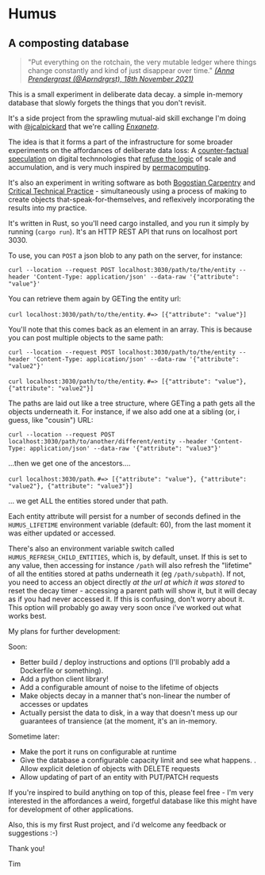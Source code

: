 # Humus
## A composting database

> "Put everything on the rotchain, the very mutable ledger where things change constantly and kind of just disappear over time."
_[(Anna Prendergrast (@Aprndrgrst), 18th November 2021)](https://twitter.com/APndrgrst/status/1461239757246136321)_

This is a small experiment in deliberate data decay.  a simple in-memory database that slowly forgets the things that you don't revisit.

It's a side project from the sprawling mutual-aid skill exchange I'm doing with [@jcalpickard](https://github.com/jcalpickard) that we're calling [_Enxaneta_](https://github.com/timcowlishaw/enxaneta).

The idea is that it forms a part of the infrastructure for some broader experiments on the affordances of deliberate data loss: A [counter-factual speculation](https://dl.acm.org/doi/fullHtml/10.1145/3577212) on digital technnologies that [refuse the logic](https://arxiv.org/abs/2010.08850) of scale and accumulation, and is very much inspired by [permacomputing](http://permacomputing.net/).

It's also an experiment in writing software as both [Bogostian Carpentry](https://quote.ucsd.edu/sed/files/2016/04/Bogost.pdf) and [Critical Technical Practice](https://pages.gseis.ucla.edu/faculty/agre/critical.html) - simultaneously using a process of making to create objects that-speak-for-themselves, and reflexively incorporating the results into my practice.

It's written in Rust, so you'll need cargo installed, and you run it simply by running (`cargo run`). It's an HTTP REST API that runs on localhost port 3030.

To use, you can `POST` a json blob to any path on the server, for instance:

`curl --location --request POST localhost:3030/path/to/the/entity --header 'Content-Type: application/json' --data-raw '{"attribute": "value"}'`

You can retrieve them again by GETing the entity url:

`curl localhost:3030/path/to/the/entity`.
`#=> [{"attribute": "value"}]`

You'll note that this comes back as an element in an array. This is because you can post multiple objects to the same path:

`curl --location --request POST localhost:3030/path/to/the/entity --header 'Content-Type: application/json' --data-raw '{"attribute": "value2"}'`

`curl localhost:3030/path/to/the/entity`.
`#=> [{"attribute": "value"}, {"attribute": "value2"}]`

The paths are laid out like a tree structure, where GETing a path gets all the objects underneath it. For instance, if we also add one at a sibling (or, i guess, like "cousin") URL:

`curl --location --request POST localhost:3030/path/to/another/different/entity --header 'Content-Type: application/json' --data-raw '{"attribute": "value3"}'`

...then we get one of the ancestors....

`curl localhost:3030/path`.
`#=> [{"attribute": "value"}, {"attribute": "value2"}, {"attribute": "value3"}]`

... we get ALL the entities stored under that path.

Each entity attribute will persist for a number of seconds defined in the `HUMUS_LIFETIME` environment variable (default: 60), from the last moment it was either updated or accessed.

There's also an environment variable switch called `HUMUS_REFRESH_CHILD_ENTITIES`, which is, by default, unset. If this is set to any value, then accessing for instance `/path` will also refresh the "lifetime" of all the entities stored at paths underneath it (eg `/path/subpath`). If not, you need to access an object directly *at the url at which it was stored* to reset the decay timer - accessing a parent path will show it, but it will decay as if you had never accessed it. If this is confusing, don't worry about it. This option will probably go away very soon once i've worked out what works best.

My plans for further development:

Soon:
- Better build / deploy instructions and options (I'll probably add a Dockerfile or something).
- Add a python client library!
- Add a configurable amount of noise to the lifetime of objects
- Make objects decay in a manner that's non-linear the number of accesses or updates
- Actually persist the data to disk, in a way that doesn't mess up our guarantees of transience (at the moment, it's an in-memory.

Sometime later:
- Make the port it runs on configurable at runtime
- Give the database a configurable capacity limit and see what happens.
. Allow explicit deletion of objects with DELETE requests
- Allow updating of part of an entity with PUT/PATCH requests

If you're inspired to build anything on top of this, please feel free - I'm very interested in the affordances a weird, forgetful database like this might have for development of other applications.

Also, this is my first Rust project, and i'd welcome any feedback or suggestions :-)

Thank you!

Tim

